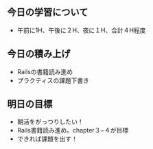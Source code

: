 ## 今日の学習について
- 午前に1H、午後に２H、夜に１H、合計４H程度
## 今日の積み上げ
- Railsの書籍読み進め
- プラクティスの課題下書き
## 明日の目標
- 朝活をがっつりしたい！
- Rails書籍読み進め。chapter３−４が目標
- できれば課題を出す！
